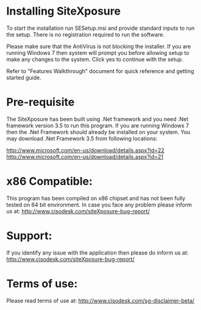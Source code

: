 Installing SiteXposure
======================

To start the installation run SESetup.msi and provide standard inputs to run the setup. There is no registration required to run the software. 

Please make sure that the AntiVirus is not blocking the installer. If you are running Windows 7 then system will prompt you before allowing setup to make any changes to the system. Click yes to continue with the setup.

Refer to "Features Walkthrough" document for quick reference and getting started guide.

Pre-requisite
=========
The SiteXposure has been built using .Net framework and you need .Net framework version 3.5 to run this program. If you are running Windows 7 then the .Net Framework should already be installed on your system. You may download .Net Framework 3.5 from following locations:

http://www.microsoft.com/en-us/download/details.aspx?id=22
http://www.microsoft.com/en-us/download/details.aspx?id=21

x86 Compatible:
==============
This program has been compiled on x86 chipset and has not been fully tested on 64 bit environment. In case you face any problem please inform us at: http://www.cisodesk.com/siteXposure-bug-report/

Support:
========
If you identify any issue with the application then please do inform us at: http://www.cisodesk.com/siteXposure-bug-report/

Terms of use:
============= 
Please read terms of use at: http://www.cisodesk.com/sg-disclaimer-beta/ 